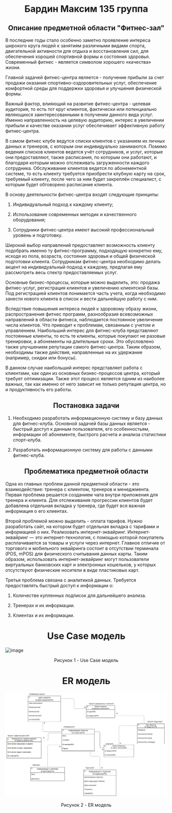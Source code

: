 <h1 align="center">Бардин Максим 135 группа</h1>

<h2 align="center"> Описание предметной области "Фитнес-зал"</h2>

  В последние годы стало особенно заметно проявление интереса широкого круга людей к занятиям различными видами спорта, двигательной активности для отдыха и восстановления сил, для обеспечения хорошей спортивной формы и состояния здоровья. Современный фитнес - является символом хорошего «качества» жизни.
  
  Главной задачей фитнес-центра является - получение прибыли за счет продажи оказания спортивно-оздоровительных услуг, обеспечение комфортной среды для поддержки здоровья и улучшения физической формы.
  
  Важный фактор, влияющий на развитие фитнес-центра - целевая аудитория, то есть тот круг клиентов, фактически или потенциально являющихся заинтересованными в получении данного вида услуг. Именно направленность на целевую аудиторию, интерес в увеличении прибыли и качестве оказании услуг обеспечивает эффективную работу фитнес-центра.
  
  В самом фитнес клубе ведутся списки клиентов с указанием их личных данных и тренеров, с которым они индивидуально занимаются. Помимо ведения списков клиентов ведется учёт сотрудников, и услуг, которые они предоставляют, также расписания, по которым они работают, и благодаря которым можно отслеживать загруженности каждого сотрудника.
Обслуживание клиентов ведется по абонементной системе, то есть клиенту требуется приобрести клубную карту на срок, требуемый клиенту, после чего за ним будет закреплён специалист, с которым будет обговорено расписание клиента.

В основу деятельности фитнес-центра входят следующие принципы:

 1. Индивидуальный подход к каждому клиенту;
 
 2. Использование современных методик и качественного оборудования;
 
 3. Сотрудники фитнес-центра имеют высокий профессиональный уровень и подготовку.
 
Широкий выбор направлений предоставляет возможность клиенту подобрать именно ту фитнес-программу, подходящую конкретно ему, исходя из пола, возраста, состояния здоровья и общей физической подготовки клиента. Сотрудникам фитнес-центра необходимо делать акцент на индивидуальный подход к каждому, предлагая ему рассмотреть весь спектр предоставляемых услуг.
 
Основные бизнес-процессы, которые можно выделить, это: продажа фитнес-услуг, регистрация клиентов и увеличению клиентской базы. Под регистрацией клиентов понимается часть учета, когда необходимо занести нового клиента в список и вести дальнейшую работу с ним. 
 
Вследствие повышения интереса людей к здоровому образу жизни, распространения фитнес программ, разнообразия всевозможных направлений в области фитнеса, наблюдается постоянное увеличение числа клиентов. Что приводит к проблемам, связанным с учетом и управлением. Наибольший интерес для фитнес-клуба представляют постоянные клиенты, то есть те клиенты, которые покупают не разовые тренировки, а абонементы на длительные сроки. Это обусловлено также улучшением репутации самого фитнес-центра. Таким образом, необходимы также действия, направленные на их удержание (например, скидки или бонусы).

В данном случае наибольший интерес представляет работа с клиентами, как один из основных бизнес-процессов центра, который требует оптимизации. Также этот процесс является одним из наиболее важных, так как именно от него зависит не только репутация центра, но и продуктивность его работы.

<h2 align="center"> Постановка задачи </h2> 

1. Необходимо разработать информационную систему и базу данных для фитнес-клуба.
Основной задачей базы данных является - быстрый доступ к данным пользователя, его особенностьям, информации об абонементе, быстрого расчета и анализа статистики спорт-клуба.

2. Разработать информационную систему для работы с данными фитнес-клуба.

<h2 align="center"> Проблематика предметной области </h2>

Одна из главных проблем данной предметной области - это взаимодействие: тренера с клиентом, тренеров и менеджмента. Первая проблема решается созданием чата внутри приложения для тренера и клиента. Для отслеживания прогрессии клиентов будет добавлена отдельная вкладка у тренера, где будет вся важная информация о его клиентах.

Второй проблемой можно выделить - оплата тарифов. Нужно разработать сайт, на котором будет отдельная вкладка с тарифами и информацией о них. Реализовать интернет-эквайринг. Интернет-эквайринг — это интернет-технология, с помощью которой покупатель расплачивается за товары и услуги через интернет. Главное отличие от торгового и мобильного эквайринга состоит в отсутствии терминала (POS, mPOS) для физического считывания данных карты. Таким образом, использовать интернет-эквайринг могут пользователи виртуальных банковских карт и электронных кошельков, у которых отсутствуют физические носители в виде пластиковых карт.

Третья проблема связана с аналитикой данных. Требуется предоставлять быстрый доступ к информации о:

1. Количестве купленных подписок для дальнейшего анализа.

2. Тренерах и их информации.

3. Клиентах и их информации.

<h1 align="center"> Use Case модель </h1>

![image](https://user-images.githubusercontent.com/105451157/198143168-9e967e88-6da2-40b7-a22a-ea52dfee563d.png)
<div align="center">Рисунок 1 - Use Case модель </div>

<h1 align="center"> ER модель </h1>

![image](https://github.com/MaxaimBardin/MaxProject/blob/main/pngFiles/Screenshot_2.png)
<div align="center">Рисунок 2 - ER модель </div>
